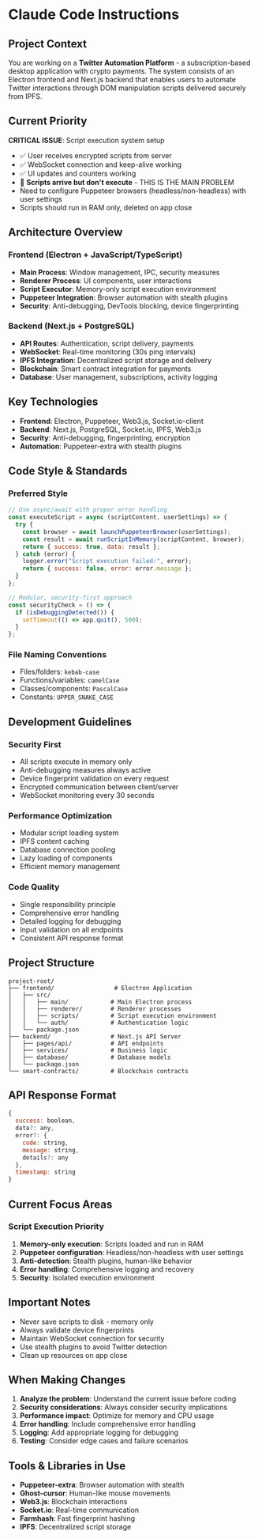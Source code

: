 # Claude Code Instructions

## Project Context

You are working on a **Twitter Automation Platform** - a subscription-based desktop application with crypto payments. The system consists of an Electron frontend and Next.js backend that enables users to automate Twitter interactions through DOM manipulation scripts delivered securely from IPFS.

## Current Priority

**CRITICAL ISSUE**: Script execution system setup

- ✅ User receives encrypted scripts from server
- ✅ WebSocket connection and keep-alive working
- ✅ UI updates and counters working
- 🔴 **Scripts arrive but don't execute** - THIS IS THE MAIN PROBLEM
- Need to configure Puppeteer browsers (headless/non-headless) with user settings
- Scripts should run in RAM only, deleted on app close

## Architecture Overview

### Frontend (Electron + JavaScript/TypeScript)

- **Main Process**: Window management, IPC, security measures
- **Renderer Process**: UI components, user interactions
- **Script Executor**: Memory-only script execution environment
- **Puppeteer Integration**: Browser automation with stealth plugins
- **Security**: Anti-debugging, DevTools blocking, device fingerprinting

### Backend (Next.js + PostgreSQL)

- **API Routes**: Authentication, script delivery, payments
- **WebSocket**: Real-time monitoring (30s ping intervals)
- **IPFS Integration**: Decentralized script storage and delivery
- **Blockchain**: Smart contract integration for payments
- **Database**: User management, subscriptions, activity logging

## Key Technologies

- **Frontend**: Electron, Puppeteer, Web3.js, Socket.io-client
- **Backend**: Next.js, PostgreSQL, Socket.io, IPFS, Web3.js
- **Security**: Anti-debugging, fingerprinting, encryption
- **Automation**: Puppeteer-extra with stealth plugins

## Code Style & Standards

### Preferred Style

```javascript
// Use async/await with proper error handling
const executeScript = async (scriptContent, userSettings) => {
  try {
    const browser = await launchPuppeteerBrowser(userSettings);
    const result = await runScriptInMemory(scriptContent, browser);
    return { success: true, data: result };
  } catch (error) {
    logger.error("Script execution failed:", error);
    return { success: false, error: error.message };
  }
};

// Modular, security-first approach
const securityCheck = () => {
  if (isDebuggingDetected()) {
    setTimeout(() => app.quit(), 500);
  }
};
```

### File Naming Conventions

- Files/folders: `kebab-case`
- Functions/variables: `camelCase`
- Classes/components: `PascalCase`
- Constants: `UPPER_SNAKE_CASE`

## Development Guidelines

### Security First

- All scripts execute in memory only
- Anti-debugging measures always active
- Device fingerprint validation on every request
- Encrypted communication between client/server
- WebSocket monitoring every 30 seconds

### Performance Optimization

- Modular script loading system
- IPFS content caching
- Database connection pooling
- Lazy loading of components
- Efficient memory management

### Code Quality

- Single responsibility principle
- Comprehensive error handling
- Detailed logging for debugging
- Input validation on all endpoints
- Consistent API response format

## Project Structure

```
project-root/
├── frontend/                 # Electron Application
│   ├── src/
│   │   ├── main/            # Main Electron process
│   │   ├── renderer/        # Renderer processes
│   │   ├── scripts/         # Script execution environment
│   │   └── auth/            # Authentication logic
│   └── package.json
├── backend/                 # Next.js API Server
│   ├── pages/api/           # API endpoints
│   ├── services/            # Business logic
│   ├── database/            # Database models
│   └── package.json
└── smart-contracts/         # Blockchain contracts
```

## API Response Format

```javascript
{
  success: boolean,
  data?: any,
  error?: {
    code: string,
    message: string,
    details?: any
  },
  timestamp: string
}
```

## Current Focus Areas

### Script Execution Priority

1. **Memory-only execution**: Scripts loaded and run in RAM
2. **Puppeteer configuration**: Headless/non-headless with user settings
3. **Anti-detection**: Stealth plugins, human-like behavior
4. **Error handling**: Comprehensive logging and recovery
5. **Security**: Isolated execution environment

## Important Notes

- Never save scripts to disk - memory only
- Always validate device fingerprints
- Maintain WebSocket connection for security
- Use stealth plugins to avoid Twitter detection
- Clean up resources on app close

## When Making Changes

1. **Analyze the problem**: Understand the current issue before coding
2. **Security considerations**: Always consider security implications
3. **Performance impact**: Optimize for memory and CPU usage
4. **Error handling**: Include comprehensive error handling
5. **Logging**: Add appropriate logging for debugging
6. **Testing**: Consider edge cases and failure scenarios

## Tools & Libraries in Use

- **Puppeteer-extra**: Browser automation with stealth
- **Ghost-cursor**: Human-like mouse movements
- **Web3.js**: Blockchain interactions
- **Socket.io**: Real-time communication
- **Farmhash**: Fast fingerprint hashing
- **IPFS**: Decentralized script storage
